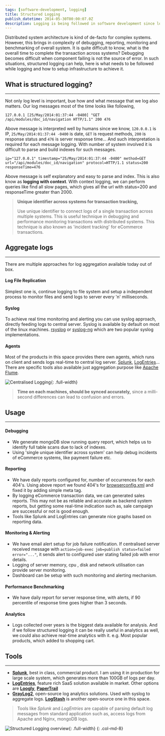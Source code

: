 ```yaml
---
tags: [software-development, logging]
title: Structured Logging
publish_datetime: 2014-05-30T00:00:07.0Z
description: Logging is being followed in software development since long. Structured logging technique is not just limited for debugging, it can be used for reporting, monitoring and alerting, performance benchmarking and in analytics as well.
---
```


Distributed system architecture is kind of de-facto for complex systems. However, this brings in complexity of debugging, reporting, monitoring and benchmarking of overall system. It is quite difficult to know, what is the overall time to complete the transaction across systems? Debugging becomes difficult when component failing is not the source of error. In such situations, structured logging can help, here is what needs to be followed while logging and how to setup infrastructure to achieve it.
 
## What is structured logging?
*******
Not only log level is important, bue how and what message that we log also matters. Our log messages most of the time looks like following, 
 
~~~
127.0.0.1 [25/May/2014:01:37:44 -0400] "GET /api/modules/doc_id/navigation HTTP/1.1" 200 476  
~~~ 

Above message is interpreted well by humans since we know, `120.0.0.1` is IP,  `25/May/2014:01:37:44 -0400` is date, `GET` is request methods, `200` is response status and `476` is server response time... 
And such interpretation is required for each message logging. With number of system involved it is difficult to parse and build indexes for such messages. 
  
~~~
ip="127.0.0.1" timestamp="25/May/2014:01:37:44 -0400" method=GET url="/api/modules/doc_id/navigation" protocol=HTTP/1.1 status=200 responseTime=476
~~~ 
  
Above message is self explanatory and easy to parse and index. This is also know as **logging with context**. With context logging, we can perform queries like find all slow pages, which gives all the url with status=200 and responseTime greater than 2000.


> **Unique identifier across systems for transaction tracking,**
>
> Use unique identifier to connect logs of a single transaction across multiple systems. This is useful technique in debugging and performance monitoring transactions with distributed systems. This technique is also known as 'incident tracking' for eCommerce transactions.

## Aggregate logs
*******
There are multiple approaches for log aggregation available today out of box. 

#### Log File Replication
Simplest one is, continue logging to file system and setup a independent process to monitor files and send logs to server every 'n' milliseconds. 

#### Syslog
To achieve real time monitoring and alerting you can use syslog approach, directly feeding logs to central server. Syslog is available by default on most of the linux machines. [rsyslog](http://www.rsyslog.com/) or [syslog-ng](http://www.balabit.com/network-security/syslog-ng/opensource-logging-system/) which are two popular syslog implementations.
 
#### Agents
 Most of the products in this space provides there own agents, which runs on client and sends logs real-time to central log server. [Splunk](http://wiki.splunk.com/Community:Getting_data_into_Splunk), [LogEntries](https://logentries.com/doc/forwarders/)...  There are specific tools also available just aggregation purpose like [Apache Flume](http://flume.apache.org/).    
 
![Centralised Logging](/assets/sunitblog/posts/images/structured-logging/centralised-logging.svg){: .full-width} 

> **Time on each machines, should be synced accurately,** since a milli-second differences can lead to confusion and errors.
 
## Usage
*******

#### Debugging
- We generate mongoDB slow running query report, which helps us to identify full table scans due to lack of indexes.  
- Using 'single unique identifier across system' can help debug incidents of eCommerce systems, like payment failure etc.

#### Reporting
- We have daily reports configured for, number of occurrences for each 404's. Using above report we found 404's for [browserconfig.xml](http://msdn.microsoft.com/en-us/library/ie/dn320426(v=vs.85).aspx) and fixed it by adding simple meta tag.
- By logging eCommerce transaction data, we can generated sales reports. This may not be as reliable and accurate as backend system reports, but getting some real-time indication such as, sale campaign are successful or not is good enough.
- Tools like Splunk and LogEntries can generate nice graphs based on reporting data. 

#### Monitoring & Alerting
- We have email alert setup for job failure notification. If centralised server received message with `action=job-exec job=publish status=failed error="..."`, it sends alert to configured user stating failed job with error details.
- Logging of server memory, cpu , disk and network utilisation can provide server monitoring.
- Dashboard can be setup with such monitoring and alerting mechanism.

#### Performance Benchmarking
- We have daily report for server response time, with alerts, if 90 percentile of response time goes higher than 3 seconds.
  
#### Analytics 
- Logs collected over years is the biggest data available for analysis. And if we follow structured logging it can be really useful in analytics as well, we could also achieve real-time analytics with it. e.g. Most popular products, which added to shopping cart. 
 
## Tools
******* 
- **[Splunk](http://www.splunk.com/)**, best in class, commercial product. I am using it in production for large scale system, which generates more than 100GB of logs per day.
- **[LogEntries](https://logentries.com/)**, feature rich SaaS solution available in market. Other options are **[Loogly](https://www.loggly.com/)**, **[PaperTrail](https://papertrailapp.com/)**
- **[GrayLog2](http://graylog2.org/)**, open-source log analytics solutions. Used with syslog to aggregate logs. **[LogStash](http://logstash.net/)** is another open-source one in this space.    

> Tools like _Splunk_ and _LogEntries_ are capable of parsing default log messages from standard application such as, access logs from Apache and Nginx, mongoDB logs.  

![Structured Logging overview](/assets/sunitblog/posts/images/structured-logging/structured-logging.svg){: .full-width}
{: .col-md-8}









